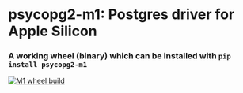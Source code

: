 psycopg2-m1: Postgres driver for Apple Silicon
=============================================

### A working wheel (binary) which can be installed with `pip install psycopg2-m1`

[![M1 wheel build](https://github.com/fikisipi/psycopg2-m1/actions/workflows/packages.yml/badge.svg)](https://github.com/fikisipi/psycopg2-m1/actions/workflows/packages.yml)
